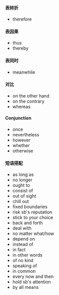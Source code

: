 #### 表转折

* therefore

#### 表因果

* thus
* thereby

#### 表同时

* meanwhile

#### 对比

* on the other hand
* on the contrary
* whereas

#### Conjunction

* once
* nevertheless
* however
* whether
* otherwise

#### 短语搭配

* as long as
* no longer
* ought to
* consist of
* out of sight
* chill out
* fixed boundaries
* risk sb's reputation
* stick to your choice
* back and forth
* deal with
* no matter what/how
* depend on
* instead of
* in fact
* in other words
* of no kind
* speaking of
* in common
* every now and then
* hold sb's attention
* by all means

